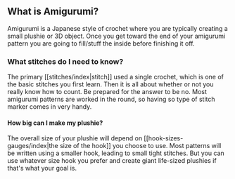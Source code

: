 ## What is Amigurumi?
Amigurumi is a Japanese style of crochet where you are typically creating a small plushie or 3D object.  Once you get toward the end of your amigurumi pattern you are going to fill/stuff the inside before finishing it off. 

### What stitches do I need to know?
The primary [[stitches/index|stitch]] used a single crochet, which is one of the basic stitches you first learn. Then it is all about whether or not you really know how to count. Be prepared for the answer to be no. Most amigurumi patterns are worked in the round, so having so type of stitch marker comes in very handy.  

#### How big can I make my plushie?
The overall size of your plushie will depend on [[hook-sizes-gauges/index|the size of the hook]] you choose to use. Most patterns will be written using a smaller hook, leading to small tight stitches.  But you can use whatever size hook you prefer and create giant life-sized plushies if that's what your goal is. 

